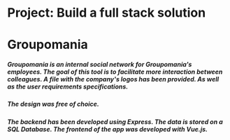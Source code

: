 # Project: Build a full stack solution
# Groupomania 
##### Groupomania is an internal social network for Groupomania's employees. The goal of this tool is to facilitate more interaction between colleagues. A file with the company's logos has been provided. As well as the user requirements specifications.
##### The design was free of choice. 
##### The backend has been developed using Express. The data is stored on a SQL Database. The frontend of the app was developed with Vue.js. 

